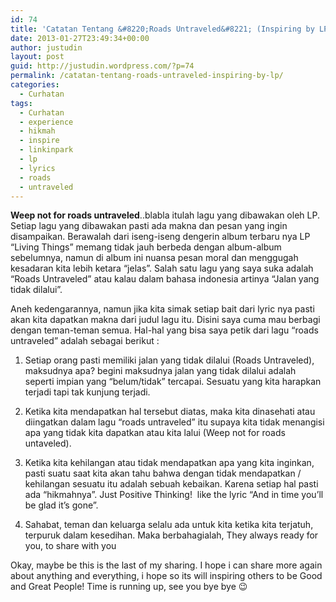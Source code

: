 ```yaml
---
id: 74
title: 'Catatan Tentang &#8220;Roads Untraveled&#8221; (Inspiring by LP)'
date: 2013-01-27T23:49:34+00:00
author: justudin
layout: post
guid: http://justudin.wordpress.com/?p=74
permalink: /catatan-tentang-roads-untraveled-inspiring-by-lp/
categories:
  - Curhatan
tags:
  - Curhatan
  - experience
  - hikmah
  - inspire
  - linkinpark
  - lp
  - lyrics
  - roads
  - untraveled
---
```

**Weep not for roads untraveled**..blabla itulah lagu yang dibawakan oleh LP. Setiap lagu yang dibawakan pasti ada makna dan pesan yang ingin disampaikan. Berawalah dari iseng-iseng dengerin album terbaru nya LP “Living Things” memang tidak jauh berbeda dengan album-album sebelumnya, namun di album ini nuansa pesan moral dan menggugah kesadaran kita lebih ketara “jelas”. Salah satu lagu yang saya suka adalah “Roads Untraveled” atau kalau dalam bahasa indonesia artinya “Jalan yang tidak dilalui”. 

Aneh kedengarannya, namun jika kita simak setiap bait dari lyric nya pasti akan kita dapatkan makna dari judul lagu itu. Disini saya cuma mau berbagi dengan teman-teman semua. Hal-hal yang bisa saya petik dari lagu “roads untraveled” adalah sebagai berikut :

1. Setiap orang pasti memiliki jalan yang tidak dilalui (Roads Untraveled), maksudnya apa? begini maksudnya jalan yang tidak dilalui adalah seperti impian yang &#8220;belum/tidak&#8221; tercapai. Sesuatu yang kita harapkan terjadi tapi tak kunjung terjadi.

2. Ketika kita mendapatkan hal tersebut diatas, maka kita dinasehati atau diingatkan dalam lagu &#8220;roads untraveled&#8221; itu supaya kita tidak menangisi apa yang tidak kita dapatkan atau kita lalui (Weep not for roads untaveled).

3. Ketika kita kehilangan atau tidak mendapatkan apa yang kita inginkan, pasti suatu saat kita akan tahu bahwa dengan tidak mendapatkan / kehilangan sesuatu itu adalah sebuah kebaikan. Karena setiap hal pasti ada &#8220;hikmahnya&#8221;. Just Positive Thinking!  like the lyric &#8220;And in time you&#8217;ll be glad it&#8217;s gone&#8221;.

4. Sahabat, teman dan keluarga selalu ada untuk kita ketika kita terjatuh, terpuruk dalam kesedihan. Maka berbahagialah, They always ready for you, to share with you 

Okay, maybe be this is the last of my sharing. I hope i can share more again about anything and everything, i hope so its will inspiring others to be Good and Great People! Time is running up, see you bye bye 😉
